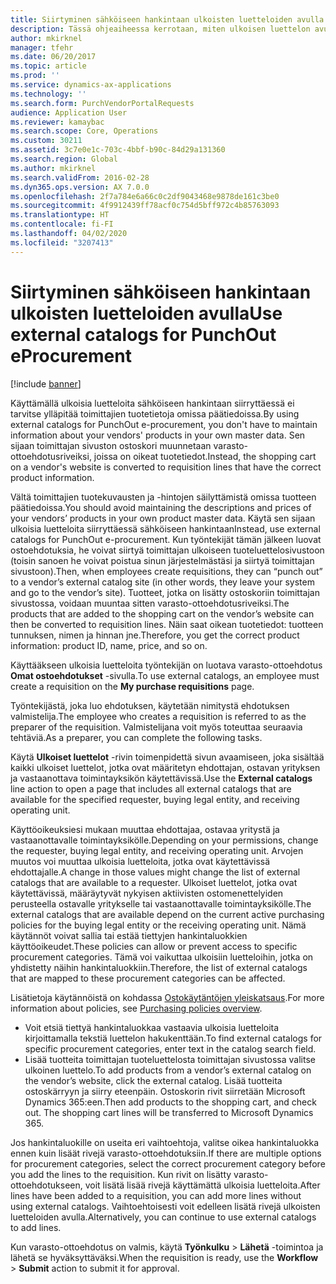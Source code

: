 ```yaml
---
title: Siirtyminen sähköiseen hankintaan ulkoisten luetteloiden avulla
description: Tässä ohjeaiheessa kerrotaan, miten ulkoisen luettelon avulla voit luoda ja lähettää ostoehdotuksia.
author: mkirknel
manager: tfehr
ms.date: 06/20/2017
ms.topic: article
ms.prod: ''
ms.service: dynamics-ax-applications
ms.technology: ''
ms.search.form: PurchVendorPortalRequests
audience: Application User
ms.reviewer: kamaybac
ms.search.scope: Core, Operations
ms.custom: 30211
ms.assetid: 3c7e0e1c-703c-4bbf-b90c-84d29a131360
ms.search.region: Global
ms.author: mkirknel
ms.search.validFrom: 2016-02-28
ms.dyn365.ops.version: AX 7.0.0
ms.openlocfilehash: 2f7a784e6a66c0c2df9043468e9878de161c3be0
ms.sourcegitcommit: 4f9912439ff78acf0c754d5bff972c4b85763093
ms.translationtype: HT
ms.contentlocale: fi-FI
ms.lasthandoff: 04/02/2020
ms.locfileid: "3207413"
---
```

# <a name="use-external-catalogs-for-punchout-eprocurement"></a><span data-ttu-id="aa8eb-103">Siirtyminen sähköiseen hankintaan ulkoisten luetteloiden avulla</span><span class="sxs-lookup"><span data-stu-id="aa8eb-103">Use external catalogs for PunchOut eProcurement</span></span>

[!include [banner](../includes/banner.md)]

<span data-ttu-id="aa8eb-104">Käyttämällä ulkoisia luetteloita sähköiseen hankintaan siirryttäessä ei tarvitse ylläpitää toimittajien tuotetietoja omissa päätiedoissa.</span><span class="sxs-lookup"><span data-stu-id="aa8eb-104">By using external catalogs for PunchOut e-procurement, you don't have to maintain information about your vendors' products in your own master data.</span></span> <span data-ttu-id="aa8eb-105">Sen sijaan toimittajan sivuston ostoskori muunnetaan varasto-ottoehdotusriveiksi, joissa on oikeat tuotetiedot.</span><span class="sxs-lookup"><span data-stu-id="aa8eb-105">Instead, the shopping cart on a vendor's website is converted to requisition lines that have the correct product information.</span></span> 

<span data-ttu-id="aa8eb-106">Vältä toimittajien tuotekuvausten ja -hintojen säilyttämistä omissa tuotteen päätiedoissa.</span><span class="sxs-lookup"><span data-stu-id="aa8eb-106">You should avoid maintaining the descriptions and prices of your vendors’ products in your own product master data.</span></span> <span data-ttu-id="aa8eb-107">Käytä sen sijaan ulkoisia luetteloita siirryttäessä sähköiseen hankintaan</span><span class="sxs-lookup"><span data-stu-id="aa8eb-107">Instead, use external catalogs for PunchOut e-procurement.</span></span> <span data-ttu-id="aa8eb-108">Kun työntekijät tämän jälkeen luovat ostoehdotuksia, he voivat siirtyä toimittajan ulkoiseen tuoteluettelosivustoon (toisin sanoen he voivat poistua sinun järjestelmästäsi ja siirtyä toimittajan sivustoon).</span><span class="sxs-lookup"><span data-stu-id="aa8eb-108">Then, when employees create requisitions, they can “punch out” to a vendor’s external catalog site (in other words, they leave your system and go to the vendor’s site).</span></span> <span data-ttu-id="aa8eb-109">Tuotteet, jotka on lisätty ostoskoriin toimittajan sivustossa, voidaan muuntaa sitten varasto-ottoehdotusriveiksi.</span><span class="sxs-lookup"><span data-stu-id="aa8eb-109">The products that are added to the shopping cart on the vendor’s website can then be converted to requisition lines.</span></span> <span data-ttu-id="aa8eb-110">Näin saat oikean tuotetiedot: tuotteen tunnuksen, nimen ja hinnan jne.</span><span class="sxs-lookup"><span data-stu-id="aa8eb-110">Therefore, you get the correct product information: product ID, name, price, and so on.</span></span>

<span data-ttu-id="aa8eb-111">Käyttääkseen ulkoisia luetteloita työntekijän on luotava varasto-ottoehdotus **Omat ostoehdotukset** -sivulla.</span><span class="sxs-lookup"><span data-stu-id="aa8eb-111">To use external catalogs, an employee must create a requisition on the **My purchase requisitions** page.</span></span>

<span data-ttu-id="aa8eb-112">Työntekijästä, joka luo ehdotuksen, käytetään nimitystä ehdotuksen valmistelija.</span><span class="sxs-lookup"><span data-stu-id="aa8eb-112">The employee who creates a requisition is referred to as the preparer of the requisition.</span></span> <span data-ttu-id="aa8eb-113">Valmistelijana voit myös toteuttaa seuraavia tehtäviä.</span><span class="sxs-lookup"><span data-stu-id="aa8eb-113">As a preparer, you can complete the following tasks.</span></span>

<span data-ttu-id="aa8eb-114">Käytä **Ulkoiset luettelot** -rivin toimenpidettä sivun avaamiseen, joka sisältää kaikki ulkoiset luettelot, jotka ovat määritetyn ehdottajan, ostavan yrityksen ja vastaanottava toimintayksikön käytettävissä.</span><span class="sxs-lookup"><span data-stu-id="aa8eb-114">Use the **External catalogs** line action to open a page that includes all external catalogs that are available for the specified requester, buying legal entity, and receiving operating unit.</span></span>

<span data-ttu-id="aa8eb-115">Käyttöoikeuksiesi mukaan muuttaa ehdottajaa, ostavaa yritystä ja vastaanottavalle toimintayksikölle.</span><span class="sxs-lookup"><span data-stu-id="aa8eb-115">Depending on your permissions, change the requester, buying legal entity, and receiving operating unit.</span></span> <span data-ttu-id="aa8eb-116">Arvojen muutos voi muuttaa ulkoisia luetteloita, jotka ovat käytettävissä ehdottajalle.</span><span class="sxs-lookup"><span data-stu-id="aa8eb-116">A change in those values might change the list of external catalogs that are available to a requester.</span></span> <span data-ttu-id="aa8eb-117">Ulkoiset luettelot, jotka ovat käytettävissä, määräytyvät nykyisen aktiivisten ostomenettelyiden perusteella ostavalle yritykselle tai vastaanottavalle toimintayksikölle.</span><span class="sxs-lookup"><span data-stu-id="aa8eb-117">The external catalogs that are available depend on the current active purchasing policies for the buying legal entity or the receiving operating unit.</span></span> <span data-ttu-id="aa8eb-118">Nämä käytännöt voivat sallia tai estää tiettyjen hankintaluokkien käyttöoikeudet.</span><span class="sxs-lookup"><span data-stu-id="aa8eb-118">These policies can allow or prevent access to specific procurement categories.</span></span> <span data-ttu-id="aa8eb-119">Tämä voi vaikuttaa ulkoisiin luetteloihin, jotka on yhdistetty näihin hankintaluokkiin.</span><span class="sxs-lookup"><span data-stu-id="aa8eb-119">Therefore, the list of external catalogs that are mapped to these procurement categories can be affected.</span></span>

<span data-ttu-id="aa8eb-120">Lisätietoja käytännöistä on kohdassa [Ostokäytäntöjen yleiskatsaus](../procurement/purchase-policies.md).</span><span class="sxs-lookup"><span data-stu-id="aa8eb-120">For more information about policies, see [Purchasing policies overview](../procurement/purchase-policies.md).</span></span>

- <span data-ttu-id="aa8eb-121">Voit etsiä tiettyä hankintaluokkaa vastaavia ulkoisia luetteloita kirjoittamalla tekstiä luettelon hakukenttään.</span><span class="sxs-lookup"><span data-stu-id="aa8eb-121">To find external catalogs for specific procurement categories, enter text in the catalog search field.</span></span>
- <span data-ttu-id="aa8eb-122">Lisää tuotteita toimittajan tuoteluettelosta toimittajan sivustossa valitse ulkoinen luettelo.</span><span class="sxs-lookup"><span data-stu-id="aa8eb-122">To add products from a vendor’s external catalog on the vendor’s website, click the external catalog.</span></span> <span data-ttu-id="aa8eb-123">Lisää tuotteita ostoskärryyn ja siirry eteenpäin. Ostoskorin rivit siirretään Microsoft Dynamics 365:een.</span><span class="sxs-lookup"><span data-stu-id="aa8eb-123">Then add products to the shopping cart, and check out. The shopping cart lines will be transferred to Microsoft Dynamics 365.</span></span>

<span data-ttu-id="aa8eb-124">Jos hankintaluokille on useita eri vaihtoehtoja, valitse oikea hankintaluokka ennen kuin lisäät rivejä varasto-ottoehdotuksiin.</span><span class="sxs-lookup"><span data-stu-id="aa8eb-124">If there are multiple options for procurement categories, select the correct procurement category before you add the lines to the requisition.</span></span>
<span data-ttu-id="aa8eb-125">Kun rivit on lisätty varasto-ottoehdotukseen, voit lisätä lisää rivejä käyttämättä ulkoisia luetteloita.</span><span class="sxs-lookup"><span data-stu-id="aa8eb-125">After lines have been added to a requisition, you can add more lines without using external catalogs.</span></span> <span data-ttu-id="aa8eb-126">Vaihtoehtoisesti voit edelleen lisätä rivejä ulkoisten luetteloiden avulla.</span><span class="sxs-lookup"><span data-stu-id="aa8eb-126">Alternatively, you can continue to use external catalogs to add lines.</span></span>

<span data-ttu-id="aa8eb-127">Kun varasto-ottoehdotus on valmis, käytä **Työnkulku** > **Lähetä** -toimintoa ja lähetä se hyväksyttäväksi.</span><span class="sxs-lookup"><span data-stu-id="aa8eb-127">When the requisition is ready, use the **Workflow** > **Submit** action to submit it for approval.</span></span>

